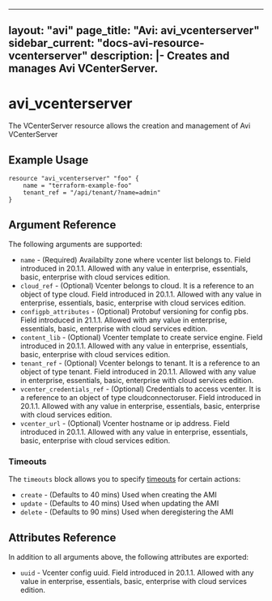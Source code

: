 <!--
    Copyright 2021 VMware, Inc.
    SPDX-License-Identifier: Mozilla Public License 2.0
-->
---
layout: "avi"
page_title: "Avi: avi_vcenterserver"
sidebar_current: "docs-avi-resource-vcenterserver"
description: |-
  Creates and manages Avi VCenterServer.
---

# avi_vcenterserver

The VCenterServer resource allows the creation and management of Avi VCenterServer

## Example Usage

```hcl
resource "avi_vcenterserver" "foo" {
    name = "terraform-example-foo"
    tenant_ref = "/api/tenant/?name=admin"
}
```

## Argument Reference

The following arguments are supported:

* `name` - (Required) Availabilty zone where vcenter list belongs to. Field introduced in 20.1.1. Allowed with any value in enterprise, essentials, basic, enterprise with cloud services edition.
* `cloud_ref` - (Optional) Vcenter belongs to cloud. It is a reference to an object of type cloud. Field introduced in 20.1.1. Allowed with any value in enterprise, essentials, basic, enterprise with cloud services edition.
* `configpb_attributes` - (Optional) Protobuf versioning for config pbs. Field introduced in 21.1.1. Allowed with any value in enterprise, essentials, basic, enterprise with cloud services edition.
* `content_lib` - (Optional) Vcenter template to create service engine. Field introduced in 20.1.1. Allowed with any value in enterprise, essentials, basic, enterprise with cloud services edition.
* `tenant_ref` - (Optional) Vcenter belongs to tenant. It is a reference to an object of type tenant. Field introduced in 20.1.1. Allowed with any value in enterprise, essentials, basic, enterprise with cloud services edition.
* `vcenter_credentials_ref` - (Optional) Credentials to access vcenter. It is a reference to an object of type cloudconnectoruser. Field introduced in 20.1.1. Allowed with any value in enterprise, essentials, basic, enterprise with cloud services edition.
* `vcenter_url` - (Optional) Vcenter hostname or ip address. Field introduced in 20.1.1. Allowed with any value in enterprise, essentials, basic, enterprise with cloud services edition.


### Timeouts

The `timeouts` block allows you to specify [timeouts](https://www.terraform.io/docs/configuration/resources.html#timeouts) for certain actions:

* `create` - (Defaults to 40 mins) Used when creating the AMI
* `update` - (Defaults to 40 mins) Used when updating the AMI
* `delete` - (Defaults to 90 mins) Used when deregistering the AMI

## Attributes Reference

In addition to all arguments above, the following attributes are exported:

* `uuid` -  Vcenter config uuid. Field introduced in 20.1.1. Allowed with any value in enterprise, essentials, basic, enterprise with cloud services edition.

